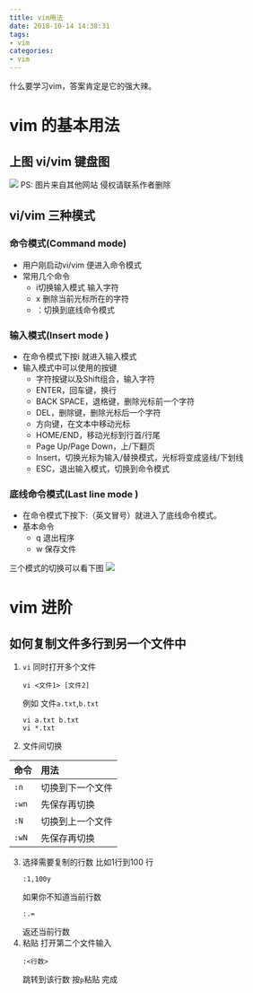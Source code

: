 ```yaml
---
title: vim用法
date: 2018-10-14 14:38:31
tags:
- vim 
categories:
- vim 
---
```


什么要学习vim，答案肯定是它的强大辣。
<!-- more -->
# vim 的基本用法
## 上图 vi/vim 键盘图

![](http://www.runoob.com/wp-content/uploads/2015/10/vi-vim-cheat-sheet-sch.gif) 
PS: 图片来自其他网站 侵权请联系作者删除

## vi/vim 三种模式
### 命令模式(Command mode)
* 用户刚启动vi/vim 便进入命令模式
* 常用几个命令
	* i切换输入模式 输入字符
	* x 删除当前光标所在的字符
	* ：切换到底线命令模式

### 输入模式(Insert mode )
* 在命令模式下按i 就进入输入模式
* 输入模式中可以使用的按键
	* 字符按键以及Shift组合，输入字符
	* ENTER，回车键，换行
	* BACK SPACE，退格键，删除光标前一个字符
	* DEL，删除键，删除光标后一个字符
	* 方向键，在文本中移动光标
	* HOME/END，移动光标到行首/行尾
	* Page Up/Page Down，上/下翻页
	* Insert，切换光标为输入/替换模式，光标将变成竖线/下划线
	* ESC，退出输入模式，切换到命令模式

### 底线命令模式(Last line mode )

* 在命令模式下按下:（英文冒号）就进入了底线命令模式。
* 基本命令
	* q 退出程序
	* w 保存文件

三个模式的切换可以看下图
![](http://www.runoob.com/wp-content/uploads/2014/07/vim-vi-workmodel.png)

# vim 进阶

## 如何复制文件多行到另一个文件中
1. `vi` 同时打开多个文件
   ```
   vi <文件1> [文件2]
   ```
   例如 文件`a.txt`,`b.txt`
   ```
   vi a.txt b.txt
   vi *.txt
   ```

2. 文件间切换

| 命令 | 用法 |
| :--- | :--- |
| `:n` | 切换到下一个文件 |
| `:wn` | 先保存再切换 | 
| `:N` | 切换到上一个文件 |
| `:wN` | 先保存再切换 |
3. 选择需要复制的行数
   比如1行到100 行
   ```
   :1,100y
   ```
   如果你不知道当前行数
   ```
   :.=
   ```
   返还当前行数
4. 粘贴
   打开第二个文件输入
   ```
   :<行数>
   ```
   跳转到该行数 按`p`粘贴 完成
